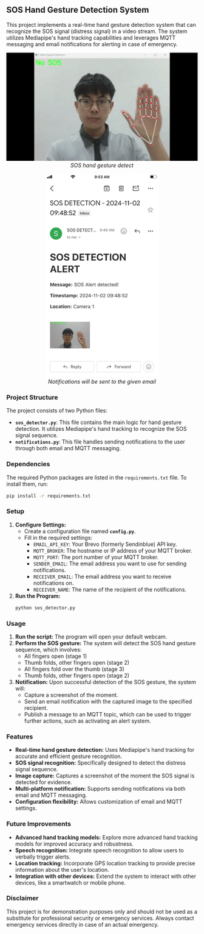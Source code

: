 ## SOS Hand Gesture Detection System

This project implements a real-time hand gesture detection system that can recognize the SOS signal (distress signal) in a video stream. The system utilizes Mediapipe's hand tracking capabilities and leverages MQTT messaging and email notifications for alerting in case of emergency.

<p align="center">
  <img src="./demo/sos_detect.gif" width=600><br/>
  <i>SOS hand gesture detect</i>
</p>

<p align="center">
  <img src="./demo/notification.jpg" width=300><br/>
  <i>Notifications will be sent to the given email</i>
</p>

### Project Structure

The project consists of two Python files:

* **`sos_detector.py`**: This file contains the main logic for hand gesture detection. It utilizes Mediapipe's hand tracking to recognize the SOS signal sequence. 
* **`notifications.py`**: This file handles sending notifications to the user through both email and MQTT messaging.

### Dependencies

The required Python packages are listed in the `requirements.txt` file. To install them, run:

```bash
pip install -r requirements.txt
```

### Setup

1. **Configure Settings:**
   - Create a configuration file named **`config.py`**.
   - Fill in the required settings:
     * `EMAIL_API_KEY`: Your Brevo (formerly Sendinblue) API key.
     * `MQTT_BROKER`: The hostname or IP address of your MQTT broker.
     * `MQTT_PORT`: The port number of your MQTT broker.
     * `SENDER_EMAIL`: The email address you want to use for sending notifications.
     * `RECEIVER_EMAIL`: The email address you want to receive notifications on.
     * `RECEIVER_NAME`: The name of the recipient of the notifications.
2. **Run the Program:**
   ```bash
   python sos_detector.py
   ```

### Usage

1. **Run the script:** The program will open your default webcam.
2. **Perform the SOS gesture:** The system will detect the SOS hand gesture sequence, which involves:
    * All fingers open (stage 1)
    * Thumb folds, other fingers open (stage 2)
    * All fingers fold over the thumb (stage 3)
    * Thumb folds, other fingers open (stage 2)
3. **Notification:** Upon successful detection of the SOS gesture, the system will:
    * Capture a screenshot of the moment.
    * Send an email notification with the captured image to the specified recipient.
    * Publish a message to an MQTT topic, which can be used to trigger further actions, such as activating an alert system.

### Features

* **Real-time hand gesture detection:** Uses Mediapipe's hand tracking for accurate and efficient gesture recognition.
* **SOS signal recognition:** Specifically designed to detect the distress signal sequence.
* **Image capture:** Captures a screenshot of the moment the SOS signal is detected for evidence.
* **Multi-platform notification:** Supports sending notifications via both email and MQTT messaging.
* **Configuration flexibility:** Allows customization of email and MQTT settings.

### Future Improvements

* **Advanced hand tracking models:** Explore more advanced hand tracking models for improved accuracy and robustness.
* **Speech recognition:** Integrate speech recognition to allow users to verbally trigger alerts.
* **Location tracking:** Incorporate GPS location tracking to provide precise information about the user's location.
* **Integration with other devices:** Extend the system to interact with other devices, like a smartwatch or mobile phone.

### Disclaimer

This project is for demonstration purposes only and should not be used as a substitute for professional security or emergency services. Always contact emergency services directly in case of an actual emergency.
